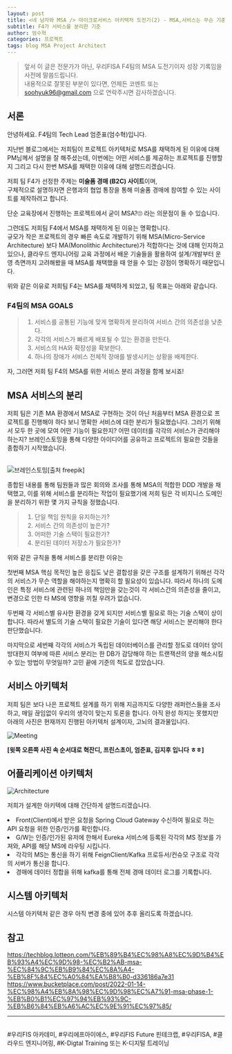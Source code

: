 ```yaml
---
layout: post
title: <네 남자와 MSA /> 마이크로서비스 아키텍처 도전기(2) - MSA,서비스는 무슨 기준으로 분리해야 해?
subtitle: F4가 서비스를 분리한 기준
author: 엄수혁
categories: 프로젝트
tags: blog MSA Project Architect
---
```

> 앞서 이 글은 전문가가 아닌, 우리FISA F4팀의 MSA 도전기이자 성장 기록임을 사전에 말씀드립니다. <br>
> 내용적으로 잘못된 부분이 있다면, 언제든 코멘트 또는 soohyuk96@gmail.com 으로 연락주시면 감사하겠습니다.

## 서론

안녕하세요. F4팀의 Tech Lead 엄준표(엄수혁)입니다.<br>

지난번 블로그에서는 저희팀이 프로젝트 아키텍처로 MSA를 채택하게 된 이유에 대해 PM님께서 설명을 잘 해주셨는데,
이번에는 어떤 서비스를 제공하는 프로젝트를 진행할 지 그리고 다시 한번 MSA를 채택한 이유에 대해 설명드리겠습니다.

저희 팀 F4가 선정한 주제는 **미술품 경매 (B2C) 사이트**이며,<br>
구체적으로 설명하자면 은행과의 협업 통장을 통해 미술품 경매에 참여할 수 있는 사이트를 제작하려고 합니다.

단순 교육장에서 진행하는 프로젝트에서 굳이 MSA?🙄 라는 의문점이 들 수 있습니다.

그련데도 저희팀 F4에서 MSA를 채택하게 된 이유는 명확합니다.<br>
규모가 작은 프로젝트의 경우 빠른 속도로 개발하기 위해 MSA(Micro-Service Architecture) 보다 MA(Monolithic Architecture)가 적합하다는 것에 대해 인지하고 있으나,
클라우드 엔지니어링 교육 과정에서 배운 기술들을 활용하여 설계/개발부터 운영 측면까지 고려해봤을 때 MSA를 채택했을 때 얻을 수 있는 강점이 명확하기 때문입니다.
<br>

위와 같은 이유로 저희팀 F4는 MSA를 채택하게 되었고, 팀 목표는 아래와 같습니다.

### F4팀의 MSA GOALS
> 1. 서비스를 공통된 기능에 맞게 명확하게 분리하여 서비스 간의 의존성을 낮춘다.
> 2. 각각의 서비스가 빠르게 배포될 수 있는 환경을 만든다.
> 2. 서비스의 HA와 확장성을 확보한다.
> 3. 하나의 장애가 서비스 전체적 장애를 발생시키는 상황을 배제한다.

자, 그러면 저희 팀 F4의 MSA를 위한 서비스 분리 과정을 함께 보시죠!

## MSA 서비스의 분리
저희 팀은 기존 MA 환경에서 MSA로 구현하는 것이 아닌 처음부터 MSA 환경으로 프로젝트를 진행해야 하다 보니 명확한 서비스에 대한 분리가 필요했습니다.
그러기 위해서 모두 한 곳에 모여 어떤 기능이 필요한지? 어떤 데이터를 각각의 서비스가 관리해야하는지? 브레인스토밍을 통해 다양한 아이디어를 공유하고 프로젝트의 필요한 것들을 종합하기 시작했습니다.
<br><br>

![브레인스토밍](https://img.freepik.com/free-photo/workplace-violence-taking-place-between-colleagues_23-2149361846.jpg?w=2000&t=st=1692973630~exp=1692974230~hmac=24732d4dd36dc4ec12354ea2200ea9574c5ed91fffe8152be9fc3af20ea52b6f)[출처 freepik]

종합된 내용를 통해 팀원들과 많은 회의와 조사를 통해 MSA의 적합한 DDD 개발을 채택했고, 이를 위해 서비스를 분리하는 작업이 필요했기에
저희 팀은 각 비지니스 도메인을 분리하기 위한 몇 가지 규칙을 정했습니다.

> 1. 단일 책임 원칙을 유지하는가?
> 2. 서비스 간의 의존성이 높은가?
> 4. 어떠한 기술 스택이 필요한가?
> 3. 분리된 데이터 저장소가 필요한가?

위와 같은 규칙을 통해 서비스를 분리한 이유는

첫번째 MSA 핵심 목적인 높은 응집도 낮은 결합성을 갖은 구조를 설계하기 위해선 각각의 서비스가 무슨 역할을 해야하는지 명확히 할 필요성이 있습니다.
따라서 하나의 도메인은 특정 서비스에 관련된 하나의 책임만을 갖는것이 각 서비스간의 의존성을 줄이고, 변경으로 인한 타 MS에 영향을 끼칠 우려가 없습니다.

두번째 각 서비스별 유사한 환경을 갖게 되지만 서비스별 필요로 하는 기술 스택이 상이합니다. 따라서 별도의 기술 스택이 필요한 기술이 있다면 해당 서비스는 분리해야 한다 판단했습니다.

마지막으로 세번째 각각의 서비스가 독립된 데이터베이스를 관리할 정도로 데이터 양이 방대한지 여부에 따른 서비스 분리는 한 DB가 감당해야 하는 트랜잭션의 양을 해소시킬 수 있는 방법이 무엇일까? 고민 끝에 기준의 척도로 잡았습니다.

## 서비스 아키텍처
저희 팀은 보다 나은 프로젝트 설계를 하기 위해 지금까지도 다양한 래퍼런스들을 조사하고, 매일 끊임없이 우리의 생각이 맞는지 토론을 합니다.
아직 완성 하지는 못했지만 아래의 사진은 현재까지 진행된 아키텍처 설계이자, 고뇌의 결과물입니다.

![Meeting](https://user-images.githubusercontent.com/100395924/263306652-101973d8-b8d6-4ba4-88cb-e68370f0b4ad.png)

**[윗쪽 오른쪽 사진 속 순서대로 혁잔디, 프린스초이, 엄준표, 김지후 입니다 ㅎㅎ]**<br>

## 어플리케이션 아키텍처
![Architecture](https://user-images.githubusercontent.com/100395924/263306576-797020e7-06ef-41d2-944f-d2ba91f0130e.png)

저희가 설계한 아키텍에 대해 간단하게 설명드리겠습니다.
<li>
    Front(Client)에서 받은 요청을 Spring Cloud Gateway 수신하여 필요로 하는 API 요청을 위한 인증/인가를 확인합니다.
</li>
<li>
    G/W는 인증/인가된 유저에 한해서 Eureka 서비스에 등록된 각각의 MS 정보를 가져와, API를 해당 MS에 라우팅 시킵니다.
</li>
<li>
    각각의 MS는 통신을 하기 위해 FeignClient/Kafka 프로듀서/컨슈모 구조로 각각의 서버가 통신을 합니다.
</li>
<li>
    경매에 데이터 정합을 위해 kafka를 통해 전체 경매 데이터 로그를 기록합니다.
</li>

## 시스템 아키텍처
시스템 아키텍처 같은 경우 아직 변경 중에 있어 추후 올리도록 하겠습니다.

## 참고
<a href="https://techblog.lotteon.com/%EB%89%B4%EC%98%A8%EC%9D%B4%EB%93%A4%EC%9D%98-%EC%B2%AB-msa-%EC%84%9C%EB%B9%84%EC%8A%A4-%EB%8F%84%EC%A0%84%EA%B8%B0-d336186a7e31" alt="">https://techblog.lotteon.com/%EB%89%B4%EC%98%A8%EC%9D%B4%EB%93%A4%EC%9D%98-%EC%B2%AB-msa-%EC%84%9C%EB%B9%84%EC%8A%A4-%EB%8F%84%EC%A0%84%EA%B8%B0-d336186a7e31 <br>
<a href="https://www.bucketplace.com/post/2022-01-14-%EC%98%A4%EB%8A%98%EC%9D%98%EC%A7%91-msa-phase-1-%EB%B0%B1%EC%97%94%EB%93%9C-%EB%B6%84%EB%A6%AC%EC%9E%91%EC%97%85" alt="">https://www.bucketplace.com/post/2022-01-14-%EC%98%A4%EB%8A%98%EC%9D%98%EC%A7%91-msa-phase-1-%EB%B0%B1%EC%97%94%EB%93%9C-%EB%B6%84%EB%A6%AC%EC%9E%91%EC%97%85/
<hr/>
<br> #우리FIS 아카데미, #우리에프아이에스, #우리FIS Future 핀테크랩, #우리FISA, #클라우드 엔지니어링, #K-Digtal Training 또는 K-디지털 트레이닝